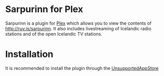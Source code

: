 # Sarpurinn for Plex

Sarpurinn is a plugin for [Plex](https://plex.tv) which allows you to view the contents of http://ruv.is/sarpurinn.
It also includes livestreaming of Icelandic radio stations and of the open Icelandic TV stations.

# Installation

It is recommended to install the plugin through the [UnsupportedAppStore](https://github.com/ukdtom/WebTools.bundle)
